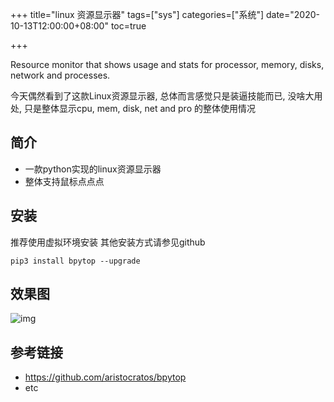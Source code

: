 +++
title="linux 资源显示器"
tags=["sys"]
categories=["系统"]
date="2020-10-13T12:00:00+08:00"
toc=true

+++

<!-- 概要 -->

Resource monitor that shows usage and stats for processor, memory, disks, network and processes.
<!--more-->

今天偶然看到了这款Linux资源显示器, 总体而言感觉只是装逼技能而已, 没啥大用处, 只是整体显示cpu, mem, disk, net and pro 的整体使用情况

## 简介

+ 一款python实现的linux资源显示器
+ 整体支持鼠标点点点

## 安装
推荐使用虚拟环境安装
其他安装方式请参见github

```shell
pip3 install bpytop --upgrade

```

## 效果图
![img](/img/01_bpytop.jpg)

## 参考链接

+ https://github.com/aristocratos/bpytop
+ etc